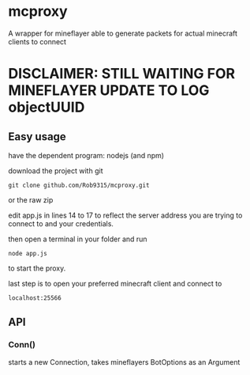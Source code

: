# mcproxy

A wrapper for mineflayer able to generate packets for actual minecraft clients to connect

# DISCLAIMER: STILL WAITING FOR MINEFLAYER UPDATE TO LOG objectUUID

## Easy usage

have the dependent program: nodejs (and npm)

download the project with git

```
git clone github.com/Rob9315/mcproxy.git
```

or the raw zip

edit app.js in lines 14 to 17 to reflect the server address you are trying to connect to and your credentials.

then open a terminal in your folder and run

```
node app.js
```

to start the proxy.

last step is to open your preferred minecraft client and connect to

```
localhost:25566
```

## API

### Conn()

starts a new Connection, takes mineflayers BotOptions as an Argument
